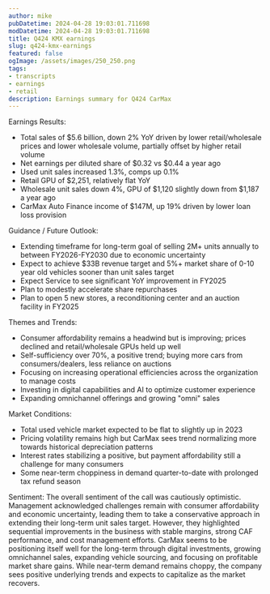 ```yaml
---
author: mike
pubDatetime: 2024-04-28 19:03:01.711698
modDatetime: 2024-04-28 19:03:01.711698
title: Q424 KMX earnings
slug: q424-kmx-earnings
featured: false
ogImage: /assets/images/250_250.png
tags:
- transcripts
- earnings
- retail
description: Earnings summary for Q424 CarMax
---
```

Earnings Results:
- Total sales of $5.6 billion, down 2% YoY driven by lower retail/wholesale prices and lower wholesale volume, partially offset by higher retail volume
- Net earnings per diluted share of $0.32 vs $0.44 a year ago
- Used unit sales increased 1.3%, comps up 0.1% 
- Retail GPU of $2,251, relatively flat YoY
- Wholesale unit sales down 4%, GPU of $1,120 slightly down from $1,187 a year ago
- CarMax Auto Finance income of $147M, up 19% driven by lower loan loss provision

Guidance / Future Outlook:
- Extending timeframe for long-term goal of selling 2M+ units annually to between FY2026-FY2030 due to economic uncertainty
- Expect to achieve $33B revenue target and 5%+ market share of 0-10 year old vehicles sooner than unit sales target
- Expect Service to see significant YoY improvement in FY2025
- Plan to modestly accelerate share repurchases 
- Plan to open 5 new stores, a reconditioning center and an auction facility in FY2025

Themes and Trends:
- Consumer affordability remains a headwind but is improving; prices declined and retail/wholesale GPUs held up well
- Self-sufficiency over 70%, a positive trend; buying more cars from consumers/dealers, less reliance on auctions
- Focusing on increasing operational efficiencies across the organization to manage costs
- Investing in digital capabilities and AI to optimize customer experience 
- Expanding omnichannel offerings and growing "omni" sales

Market Conditions:
- Total used vehicle market expected to be flat to slightly up in 2023
- Pricing volatility remains high but CarMax sees trend normalizing more towards historical depreciation patterns 
- Interest rates stabilizing a positive, but payment affordability still a challenge for many consumers
- Some near-term choppiness in demand quarter-to-date with prolonged tax refund season

Sentiment: 
The overall sentiment of the call was cautiously optimistic. Management acknowledged challenges remain with consumer affordability and economic uncertainty, leading them to take a conservative approach in extending their long-term unit sales target. However, they highlighted sequential improvements in the business with stable margins, strong CAF performance, and cost management efforts. CarMax seems to be positioning itself well for the long-term through digital investments, growing omnichannel sales, expanding vehicle sourcing, and focusing on profitable market share gains. While near-term demand remains choppy, the company sees positive underlying trends and expects to capitalize as the market recovers.